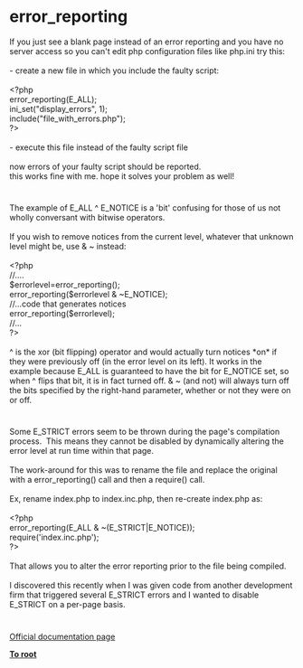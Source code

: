 # error_reporting




<div class="phpcode"><span class="html">
If you just see a blank page instead of an error reporting and you have no server access so you can&apos;t edit php configuration files like php.ini try this:<br><br>- create a new file in which you include the faulty script:<br><br><span class="default">&lt;?php<br> error_reporting</span><span class="keyword">(</span><span class="default">E_ALL</span><span class="keyword">);<br> </span><span class="default">ini_set</span><span class="keyword">(</span><span class="string">&quot;display_errors&quot;</span><span class="keyword">, </span><span class="default">1</span><span class="keyword">);<br> include(</span><span class="string">&quot;file_with_errors.php&quot;</span><span class="keyword">);<br></span><span class="default">?&gt;<br></span><br>- execute this file instead of the faulty script file <br><br>now errors of your faulty script should be reported.<br>this works fine with me. hope it solves your problem as well!</span>
</div>
  

#


<div class="phpcode"><span class="html">
The example of E_ALL ^ E_NOTICE is a &apos;bit&apos; confusing for those of us not wholly conversant with bitwise operators.<br><br>If you wish to remove notices from the current level, whatever that unknown level might be, use &amp; ~ instead:<br><br><span class="default">&lt;?php<br></span><span class="comment">//....<br></span><span class="default">$errorlevel</span><span class="keyword">=</span><span class="default">error_reporting</span><span class="keyword">();<br></span><span class="default">error_reporting</span><span class="keyword">(</span><span class="default">$errorlevel </span><span class="keyword">&amp; ~</span><span class="default">E_NOTICE</span><span class="keyword">);<br></span><span class="comment">//...code that generates notices<br></span><span class="default">error_reporting</span><span class="keyword">(</span><span class="default">$errorlevel</span><span class="keyword">);<br></span><span class="comment">//...<br></span><span class="default">?&gt;<br></span><br>^ is the xor (bit flipping) operator and would actually turn notices *on* if they were previously off (in the error level on its left). It works in the example because E_ALL is guaranteed to have the bit for E_NOTICE set, so when ^ flips that bit, it is in fact turned off. &amp; ~ (and not) will always turn off the bits specified by the right-hand parameter, whether or not they were on or off.</span>
</div>
  

#


<div class="phpcode"><span class="html">
Some E_STRICT errors seem to be thrown during the page&apos;s compilation process.&#xA0; This means they cannot be disabled by dynamically altering the error level at run time within that page.<br><br>The work-around for this was to rename the file and replace the original with a error_reporting() call and then a require() call.<br><br>Ex, rename index.php to index.inc.php, then re-create index.php as:<br><br><span class="default">&lt;?php<br>error_reporting</span><span class="keyword">(</span><span class="default">E_ALL </span><span class="keyword">&amp; ~(</span><span class="default">E_STRICT</span><span class="keyword">|</span><span class="default">E_NOTICE</span><span class="keyword">));<br>require(</span><span class="string">&apos;index.inc.php&apos;</span><span class="keyword">);<br></span><span class="default">?&gt;<br></span><br>That allows you to alter the error reporting prior to the file being compiled.<br><br>I discovered this recently when I was given code from another development firm that triggered several E_STRICT errors and I wanted to disable E_STRICT on a per-page basis.</span>
</div>
  

#

[Official documentation page](https://www.php.net/manual/en/function.error-reporting.php)

**[To root](/README.md)**